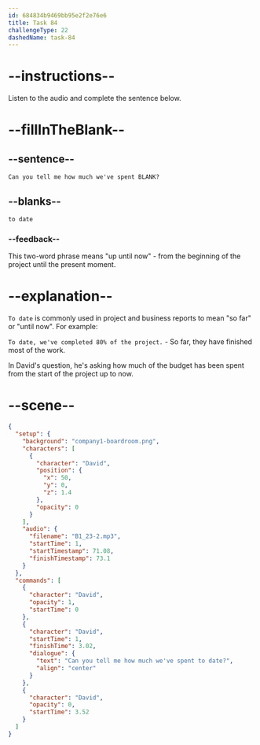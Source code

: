 ```yaml
---
id: 684834b9469bb95e2f2e76e6
title: Task 84
challengeType: 22
dashedName: task-84
---
```


<!-- (audio) David: Can you tell me how much we've spent to date? -->

# --instructions--

Listen to the audio and complete the sentence below.

# --fillInTheBlank--

## --sentence--

`Can you tell me how much we've spent BLANK?`

## --blanks--

`to date`

### --feedback--

This two-word phrase means "up until now" - from the beginning of the project until the present moment.

# --explanation--

`To date` is commonly used in project and business reports to mean "so far" or "until now". For example:
 
`To date, we've completed 80% of the project.` - So far, they have finished most of the work.

In David's question, he's asking how much of the budget has been spent from the start of the project up to now.

# --scene--

```json
{
  "setup": {
    "background": "company1-boardroom.png",
    "characters": [
      {
        "character": "David",
        "position": {
          "x": 50,
          "y": 0,
          "z": 1.4
        },
        "opacity": 0
      }
    ],
    "audio": {
      "filename": "B1_23-2.mp3",
      "startTime": 1,
      "startTimestamp": 71.08,
      "finishTimestamp": 73.1
    }
  },
  "commands": [
    {
      "character": "David",
      "opacity": 1,
      "startTime": 0
    },
    {
      "character": "David",
      "startTime": 1,
      "finishTime": 3.02,
      "dialogue": {
        "text": "Can you tell me how much we've spent to date?",
        "align": "center"
      }
    },
    {
      "character": "David",
      "opacity": 0,
      "startTime": 3.52
    }
  ]
}
```
